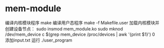 # mem-module
编译内核模块程序
make
编译用户态程序
make -f Makefile.user
加载内核模块并创建设备节点：
sudo insmod mem_module.ko
sudo mknod /dev/mem_device c $(grep mem_device /proc/devices | awk '{print $1}') 0
添加input.txt
运行
./user_program
